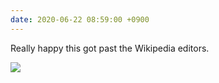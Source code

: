```yaml
---
date: 2020-06-22 08:59:00 +0900
---
```


Really happy this got past the Wikipedia editors.

<div class="images">
<img src="https://updates.inqk.net/uploads/2020/3181004024.jpeg">
</div>
